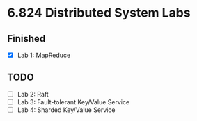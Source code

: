 # 6.824 Distributed System Labs

## Finished

- [x] Lab 1: MapReduce

## TODO

- [ ] Lab 2: Raft
- [ ] Lab 3: Fault-tolerant Key/Value Service
- [ ] Lab 4: Sharded Key/Value Service
